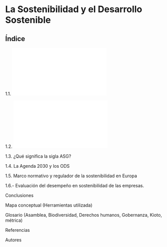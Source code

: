# La Sostenibilidad y el Desarrollo Sostenible
## Índice
 
1.1. ![Introducción](Introduccion.md)

1.2. ![Sostenibilidad y desarrollo sostenible](SostenibilidadyDesarolloSostenible.md)

1.3. ¿Qué significa la sigla ASG?

1.4. La Agenda 2030 y los ODS

1.5. Marco normativo y regulador de la sostenibilidad en Europa

1.6.- Evaluación del desempeño en sostenibilidad de las empresas.

Conclusiones

Mapa conceptual (Herramientas utilizada)

Glosario (Asamblea, Biodiversidad, Derechos humanos, Gobernanza, Kioto, métrica)

Referencias

Autores
